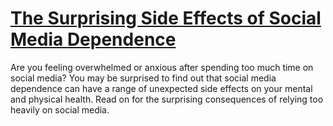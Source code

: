 
# [The Surprising Side Effects of Social Media Dependence](https://www.mindhaste.com/t/social-media-addiction/the-surprising-side-effects-of-social-media-dependence-244)

Are you feeling overwhelmed or anxious after spending too much time on social media? You may be surprised to find out that social media dependence can have a range of unexpected side effects on your mental and physical health. Read on for the surprising consequences of relying too heavily on social media.
    
